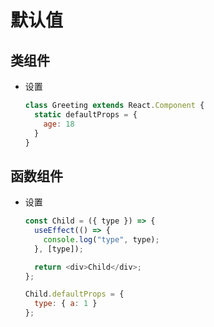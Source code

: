 # 默认值

## 类组件

+ 设置

    ```js
    class Greeting extends React.Component {
      static defaultProps = {
        age: 18
      }
    }

    ```

## 函数组件

+ 设置

    ```js
    const Child = ({ type }) => {
      useEffect(() => {
        console.log("type", type);
      }, [type]);

      return <div>Child</div>;
    };

    Child.defaultProps = {
      type: { a: 1 }
    };
    ```
